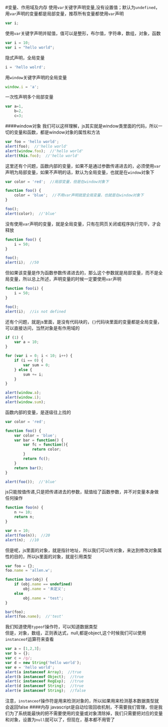 #变量、作用域及内存
使用`var`关键字声明变量,没有设置值；默认为`undefined`，用`var`声明的变量都是局部变量，推荐所有变量都使用`var`声明
```js
var i;
```
使用`var`关键字声明并赋值，值可以是整形，布尔值，字符串，数组，对象，函数
```js
var i = 10;
var i = "hello world";
```
隐式声明，全局变量
```js
i = 'hello wolrd';
```
用`window`关键字声明的全局变量
```js
window.i = 'a';
```
一次性声明多个局部变量
```js
var a=1,
	b=2,
	c=3;
```
####window对象
我们可以这样理解，js其实就是window类里面的代码，所以一切的变量和函数，都是window对象的属性和方法
```js
var foo = 'hello world';
alert(foo);  //'hello world'
alert(window.foo);  //'hello world'
alert(this.foo);  //'hello world'
```
这里还有个问题，函数内部的变量，如果不是通过参数传递进去的，必须使用`var`声明为局部变量，如果不声明的话，默认为全局变量，也就是在`window`对象下
```js
var color = 'red';  //局部变量，但是在window对象下

function foo() {
	color = 'blue';  //不用var声明就是全局变量，也就是在window对象下
}

foo();
alert(color);  //'blue'
```
没有使用`var`声明的变量，就是全局变量，只有在网页关闭或程序执行完毕，才会释放
```js
function foo() {
	i = 50;
}

foo();
alert(i);  //50
```
但如果该变量是作为函数参数传递进去的，那么这个参数就是局部变量，而不是全局变量，所以总上所述，声明变量的时候一定要使用`var`声明
```js
function foo(i) {
	i = 50;
}

foo();
alert(i);  //is not defined
```
还有个问题，就是js里面，是没有代码块的，`{}`代码块里面的变量都是全局变量，可以直接访问，当然对象是有作用域的
```js
if (1) {
	var a = 10;
}

for (var i = 0; i < 10; i++) {
	if (i == 0) {
		var sum = 0;
	} else {
		sum += i;
	}
}

alert(window.a);
alert(window.i);
alert(window.sum);
```
函数内部的变量，是逐级往上找的
```js
var color = 'red';

function foo() {
	var color = 'blue';
	var bar = function() {
		var fc = function(){
			return color;
		}
		return fc();
	}
	return bar();
}

alert(foo());  //'blue'
```
js只能按值传递,只是把传递进去的参数，赋值给了函数参数，并不对变量本身做任何操作
```js
function foo(n) {
	n += 10;
	return n;
}

var n = 10;
alert(foo(n));  //20
alert(n);  //10
```
但是呢，js里面的对象，就是指针地址，所以我们可以传对象，来达到修改对象属性的目的，所以js里面的对象，就是引用类型
```js
var foo = {};
foo.name = 'allen.w';

function bar(obj) {
	if (obj.name == undefined)
		obj.name = '未定义';
	else
		obj.name = 'test';
}

bar(foo);
alert(foo.name);  //'test'
```
我们知道使用`typeof`操作符，可以知道数据类型        
但是，对象，数组，正则表达式，null,都是object,这个时候我们可以使用`instanceof`运算符来查看
```js
var a = [1,2,3];
var b = {};
var c = /g/;
var d = new String('hello world');
var e = 'hello world';
alert(a instanceof Array);  //true
alert(b instanceof Object);  //true
alert(c instanceof RegExp);  //true
alert(d instanceof String);  //true
alert(e instanceof String);  //false
```
注意，`instanceof`操作符是用来检测对象的，所以如果用来检测基本数据类型就会返回false
####内存
javascript是自动垃圾回收机制，不需要我们管理，但是我们为了系统能最快的把不需要使用的变量或对象清除掉，我们只需要把对应的变量和对象，设置为`null`就可以了，但现在，基本都不用管了




